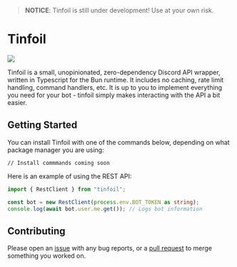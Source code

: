 > **NOTICE**: Tinfoil is still under development! Use at your own risk.

# Tinfoil
[![](https://dcbadge.vercel.app/api/server/CXhCTscDfc)](https://discord.gg/CXhCTscDfc)

Tinfoil is a small, unopinionated, zero-dependency Discord API wrapper, written in Typescript for the Bun runtime. It includes no caching, rate limit handling, command handlers, etc. It is up to you to implement everything you need for your bot - tinfoil simply makes interacting with the API a bit easier.

## Getting Started
You can install Tinfoil with one of the commands below, depending on what package manager you are using:
```
// Install commmands coming soon
```

Here is an example of using the REST API:
```ts
import { RestClient } from "tinfoil";

const bot = new RestClient(process.env.BOT_TOKEN as string);
console.log(await bot.user.me.get()); // Logs bot information
```

## Contributing

Please open an [issue](https://github.com/bremea/tinfoil/issues/new) with any bug reports, or a [pull request](https://github.com/bremea/tinfoil/compare) to merge something you worked on.
